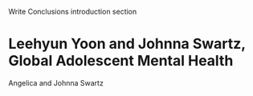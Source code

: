 Write Conclusions
introduction section
# Leehyun Yoon and Johnna Swartz, Global Adolescent Mental Health
Angelica and Johnna Swartz
